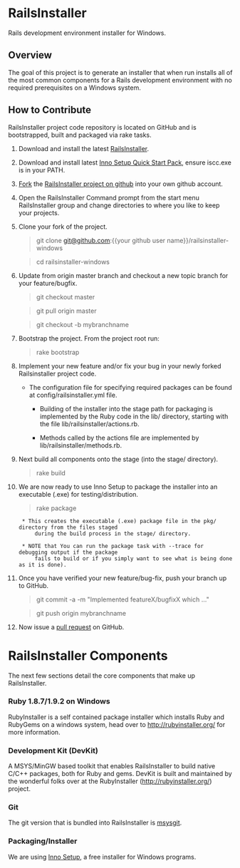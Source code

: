 # RailsInstaller

Rails development environment installer for Windows.

## Overview

The goal of this project is to generate an installer that when run installs all
of the most common components for a Rails development environment with no
required prerequisites on a Windows system.

## How to Contribute

RailsInstaller project code repository is located on GitHub and is bootstrapped,
built and packaged via rake tasks.

1. Download and install the latest
   [RailsInstaller](http://railsinstaller.org/).

1. Download and install latest
   [Inno Setup Quick Start Pack](http://www.jrsoftware.org/isdl.php#qsp),
   ensure iscc.exe is in your PATH.

1. [Fork](http://help.github.com/fork-a-repo/)
   the [RailsInstaller project on github](https://github.com/railsinstaller/railsinstaller-windows.git)
   into your own github account.

1. Open the RailsInstaller Command prompt from the start menu RailsInstaller
   group and change directories to where you like to keep your projects.

1. Clone your fork of the project.

    > git clone git@github.com:{{your github user name}}/railsinstaller-windows

    > cd railsinstaller-windows

1. Update from origin master branch and checkout a new topic branch for
   your feature/bugfix.

    > git checkout master

    > git pull origin master

    > git checkout -b mybranchname

1. Bootstrap the project. From the project root run:

    > rake bootstrap

1. Implement your new feature and/or fix your bug in your newly forked Railsinstaller project code.

   * The configuration file for specifying required packages can be found at
   config/railsinstaller.yml file.

	 * Building of the installer into the stage path for packaging is implemented by the Ruby
		 code in the lib/ directory, starting with the file lib/railsinstaller/actions.rb.

	 * Methods called by the actions file are implemented by lib/railsinstaller/methods.rb.

1. Next build all components onto the stage (into the stage/ directory).

    > rake build

1. We are now ready to use Inno Setup to package the installer into an executable (.exe) for testing/distribution.

    > rake package

		* This creates the executable (.exe) package file in the pkg/ directory from the files staged
			during the build process in the stage/ directory.
			
		* NOTE that You can run the package task with --trace for debugging output if the package
			fails to build or if you simply want to see what is being done as it is done).

1. Once you have verified your new feature/bug-fix, push your branch up to GitHub.

    > git commit -a -m "Implemented featureX/bugfixX which <description>..."

    > git push origin mybranchname

1. Now issue a [pull request](http://help.github.com/pull-requests/) on GitHub.

# RailsInstaller Components

The next few sections detail the core components that make up RailsInstaller.

### Ruby 1.8.7/1.9.2 on Windows

RubyInstaller is a self contained package installer which installs Ruby and
RubyGems on a windows system, head over to http://rubyinstaller.org/ for more
information.

### Development Kit (DevKit)

A MSYS/MinGW based toolkit that enables RailsInstaller to build native C/C++
packages, both for Ruby and gems. DevKit is built and maintained by the
wonderful folks over at the RubyInstaller (http://rubyinstaller.org/) project.

### Git

The git version that is bundled into RailsInstaller is
[msysgit](http://code.google.com/p/msysgit/).

### Packaging/Installer

We are using [Inno Setup](http://www.jrsoftware.org/isinfo.php "Inno Setup"),
a free installer for Windows programs.